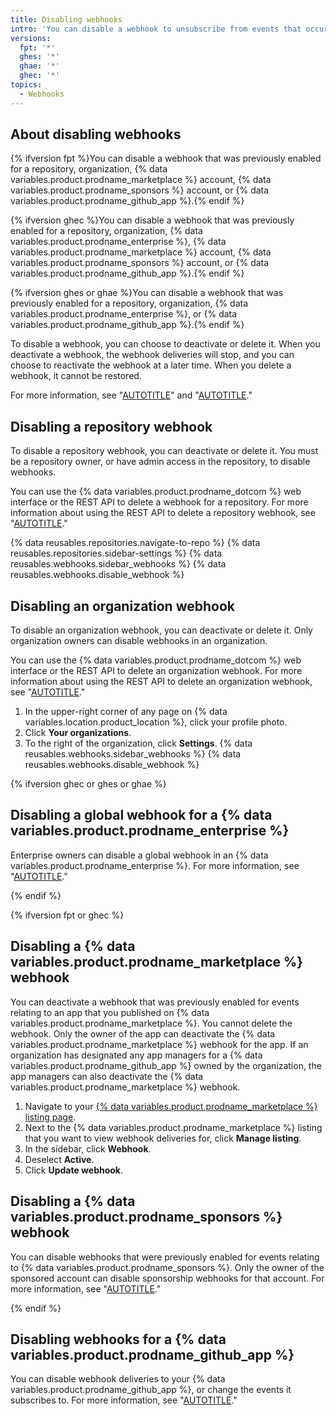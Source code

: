 ```yaml
---
title: Disabling webhooks
intro: 'You can disable a webhook to unsubscribe from events that occur on {% data variables.product.prodname_dotcom %}.'
versions:
  fpt: '*'
  ghes: '*'
  ghae: '*'
  ghec: '*'
topics:
  - Webhooks
---
```


## About disabling webhooks

{% ifversion fpt %}You can disable a webhook that was previously enabled for a repository, organization, {% data variables.product.prodname_marketplace %} account, {% data variables.product.prodname_sponsors %} account, or {% data variables.product.prodname_github_app %}.{% endif %}

{% ifversion ghec %}You can disable a webhook that was previously enabled for a repository, organization, {% data variables.product.prodname_enterprise %}, {% data variables.product.prodname_marketplace %} account, {% data variables.product.prodname_sponsors %} account, or {% data variables.product.prodname_github_app %}.{% endif %}

{% ifversion ghes or ghae %}You can disable a webhook that was previously enabled for a repository, organization, {% data variables.product.prodname_enterprise %}, or {% data variables.product.prodname_github_app %}.{% endif %}

To disable a webhook, you can choose to deactivate or delete it. When you deactivate a webhook, the webhook deliveries will stop, and you can choose to reactivate the webhook at a later time. When you delete a webhook, it cannot be restored.

For more information, see "[AUTOTITLE](/webhooks/about-webhooks)" and "[AUTOTITLE](/webhooks/using-webhooks/creating-webhooks)."

## Disabling a repository webhook

To disable a repository webhook, you can deactivate or delete it. You must be a repository owner, or have admin access in the repository, to disable webhooks.

You can use the {% data variables.product.prodname_dotcom %} web interface or the REST API to delete a webhook for a repository. For more information about using the REST API to delete a repository webhook, see "[AUTOTITLE](/rest/webhooks/repos#delete-a-repository-webhook)."

{% data reusables.repositories.navigate-to-repo %}
{% data reusables.repositories.sidebar-settings %}
{% data reusables.webhooks.sidebar_webhooks %}
{% data reusables.webhooks.disable_webhook %}

## Disabling an organization webhook

To disable an organization webhook, you can deactivate or delete it. Only organization owners can disable webhooks in an organization.

You can use the {% data variables.product.prodname_dotcom %} web interface or the REST API to delete an organization webhook. For more information about using the REST API to delete an organization webhook, see "[AUTOTITLE](/rest/orgs/webhooks#delete-an-organization-webhook)."

1. In the upper-right corner of any page on {% data variables.location.product_location %}, click your profile photo.
1. Click **Your organizations**.
1. To the right of the organization, click **Settings**.
{% data reusables.webhooks.sidebar_webhooks %}
{% data reusables.webhooks.disable_webhook %}

{% ifversion ghec or ghes or ghae %}
## Disabling a global webhook for a {% data variables.product.prodname_enterprise %}

Enterprise owners can disable a global webhook in an {% data variables.product.prodname_enterprise %}. For more information, see "[AUTOTITLE](/admin/monitoring-activity-in-your-enterprise/exploring-user-activity-in-your-enterprise/managing-global-webhooks)."

{% endif %}

{% ifversion fpt or ghec %}

## Disabling a {% data variables.product.prodname_marketplace %} webhook

You can deactivate a webhook that was previously enabled for events relating to an app that you published on {% data variables.product.prodname_marketplace %}. You cannot delete the webhook. Only the owner of the app can deactivate the {% data variables.product.prodname_marketplace %} webhook for the app. If an organization has designated any app managers for a {% data variables.product.prodname_github_app %} owned by the organization, the app managers can also deactivate the {% data variables.product.prodname_marketplace %} webhook.

1. Navigate to your [{% data variables.product.prodname_marketplace %} listing page](https://github.com/marketplace/manage).
1. Next to the {% data variables.product.prodname_marketplace %} listing that you want to view webhook deliveries for, click **Manage listing**.
1. In the sidebar, click **Webhook**.
1. Deselect **Active**.
1. Click **Update webhook**.

## Disabling a {% data variables.product.prodname_sponsors %} webhook

You can disable webhooks that were previously enabled for events relating to {% data variables.product.prodname_sponsors %}. Only the owner of the sponsored account can disable sponsorship webhooks for that account. For more information, see "[AUTOTITLE](/sponsors/integrating-with-github-sponsors/configuring-webhooks-for-events-in-your-sponsored-account)."

{% endif %}

## Disabling webhooks for a {% data variables.product.prodname_github_app %}

You can disable webhook deliveries to your {% data variables.product.prodname_github_app %}, or change the events it subscribes to. For more information, see "[AUTOTITLE](/apps/maintaining-github-apps/modifying-a-github-app-registration#activating-or-deactivating-the-github-app-webhook)."
